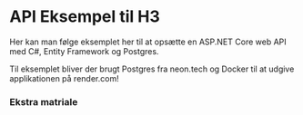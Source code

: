 # API Eksempel til H3
Her kan man følge eksemplet her til at opsætte en ASP.NET Core web API med C#, Entity Framework og Postgres.

Til eksemplet bliver der brugt Postgres fra neon.tech og Docker til at udgive applikationen på render.com!

### Ekstra matriale

